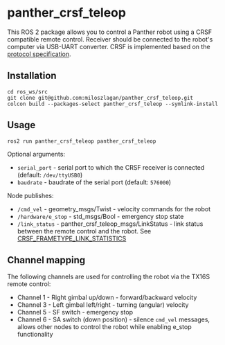# panther_crsf_teleop

This ROS 2 package allows you to control a Panther robot using a CRSF compatible remote control. Receiver should be connected to the robot's computer via USB-UART converter. CRSF is implemented based on the [protocol specification](https://github.com/crsf-wg/crsf/wiki).

## Installation

```ros2
cd ros_ws/src
git clone git@github.com:miloszlagan/panther_crsf_teleop.git
colcon build --packages-select panther_crsf_teleop --symlink-install
```

## Usage

```ros2
ros2 run panther_crsf_teleop panther_crsf_teleop
```

Optional arguments:
- `serial_port` - serial port to which the CRSF receiver is connected (default: `/dev/ttyUSB0`)
- `baudrate` - baudrate of the serial port (default: `576000`)

Node publishes:
- `/cmd_vel` - geometry_msgs/Twist - velocity commands for the robot
- `/hardware/e_stop` - std_msgs/Bool - emergency stop state
- `/link_status` - panther_crsf_teleop_msgs/LinkStatus - link status between the remote control and the robot. See [CRSF_FRAMETYPE_LINK_STATISTICS](https://github.com/crsf-wg/crsf/wiki/CRSF_FRAMETYPE_LINK_STATISTICS)

## Channel mapping

The following channels are used for controlling the robot via the TX16S remote control:
- Channel 1 - Right gimbal up/down - forward/backward velocity
- Channel 3 - Left gimbal left/right - turning (angular) velocity
- Channel 5 - SF switch - emergency stop
- Channel 6 - SA switch (down position) - silence `cmd_vel` messages, allows other nodes to control the robot while enabling e_stop functionality
